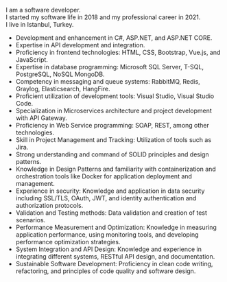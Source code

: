 <div>
  <p>I am a software developer.<br>
    I started my software life in 2018 and my professional career in 2021.<br>
    I live in Istanbul, Turkey.<br>    
  </p>
  <ul>   
    <li>Development and enhancement in C#, ASP.NET, and ASP.NET CORE.</li>
    <li>Expertise in API development and integration.</li>
    <li>Proficiency in frontend technologies: HTML, CSS, Bootstrap, Vue.js, and JavaScript.</li>
    <li>Expertise in database programming: Microsoft SQL Server, T-SQL, PostgreSQL, NoSQL MongoDB.</li>
    <li>Competency in messaging and queue systems: RabbitMQ, Redis, Graylog, Elasticsearch, HangFire.</li>
    <li>Proficient utilization of development tools: Visual Studio, Visual Studio Code.</li>
    <li>Specialization in Microservices architecture and project development with API Gateway.</li>
    <li>Proficiency in Web Service programming: SOAP, REST, among other technologies.</li>
    <li>Skill in Project Management and Tracking: Utilization of tools such as Jira.</li>
    <li>Strong understanding and command of SOLID principles and design patterns.</li>
    <li>Knowledge in Design Patterns and familiarity with containerization and orchestration tools like Docker for application deployment and management.</li>
    <li>Experience in security: Knowledge and application in data security including SSL/TLS, OAuth, JWT, and identity authentication and authorization protocols.</li>
    <li>Validation and Testing methods: Data validation and creation of test scenarios.</li>
    <li>Performance Measurement and Optimization: Knowledge in measuring application performance, using monitoring tools, and developing performance optimization strategies.</li>
    <li>System Integration and API Design: Knowledge and experience in integrating different systems, RESTful API design, and documentation.</li>
    <li>Sustainable Software Development: Proficiency in clean code writing, refactoring, and principles of code quality and software design.</li>
    <ul>
</div>
